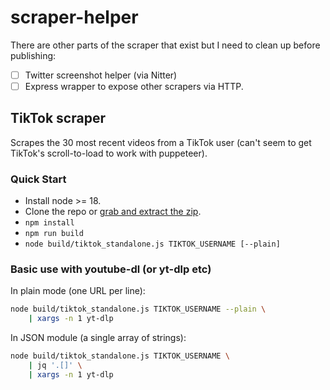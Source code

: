 # scraper-helper

There are other parts of the scraper that exist but I need to clean up before
publishing:

- [ ] Twitter screenshot helper (via Nitter)
- [ ] Express wrapper to expose other scrapers via HTTP.

## TikTok scraper

Scrapes the 30 most recent videos from a TikTok user (can't seem to get
TikTok's scroll-to-load to work with puppeteer).

### Quick Start

- Install node >= 18.
- Clone the repo or [grab and extract the zip][zip].
- `npm install`
- `npm run build`
- `node build/tiktok_standalone.js TIKTOK_USERNAME [--plain]`

[zip]: https://github.com/GeraniumKF/scraper-helper/archive/refs/heads/main.zip

### Basic use with youtube-dl (or yt-dlp etc)

In plain mode (one URL per line):

```bash
node build/tiktok_standalone.js TIKTOK_USERNAME --plain \
    | xargs -n 1 yt-dlp
```

In JSON module (a single array of strings):

```bash
node build/tiktok_standalone.js TIKTOK_USERNAME \
    | jq '.[]' \
    | xargs -n 1 yt-dlp
```
